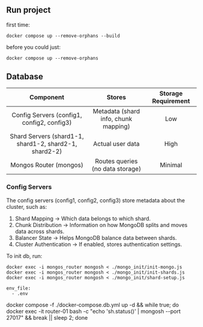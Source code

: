 #
## Run project

first time:
```shell
docker compose up --remove-orphans --build
```
before you could just:
```shell
docker compose up --remove-orphans
```

## Database

|                        Component                       	|                Stores                	| Storage Requirement 	|
|:------------------------------------------------------:	|:------------------------------------:	|:-------------------:	|
| Config Servers (config1, config2, config3)             	| Metadata (shard info, chunk mapping) 	| Low                 	|
| Shard Servers (shard1-1, shard1-2, shard2-1, shard2-2) 	| Actual user data                     	| High                	|
| Mongos Router (mongos)                                 	| Routes queries (no data storage)     	| Minimal             	|

### Config Servers

The config servers (config1, config2, config3) store metadata about the cluster, such as:

1. Shard Mapping -> Which data belongs to which shard.
2. Chunk Distribution -> Information on how MongoDB splits and moves data across shards.
3. Balancer State -> Helps MongoDB balance data between shards.
4. Cluster Authentication -> If enabled, stores authentication settings.

To init db, run:
```shell
docker exec -i mongos_router mongosh < ./mongo_init/init-mongo.js
docker exec -i mongos_router mongosh < ./mongo_init/init-shards.js
docker exec -i mongos_router mongosh < ./mongo_init/shard-setup.js
```

    env_file:
      - .env

docker compose -f ./docker-compose.db.yml up -d && while true; do docker exec -it router-01 bash -c "echo 'sh.status()' | mongosh --port 27017" && break || sleep 2; done